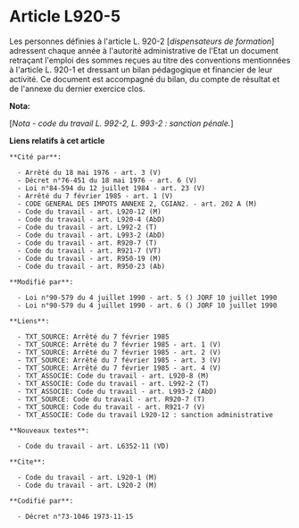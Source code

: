 # Article L920-5

Les personnes définies à l'article L. 920-2 [*dispensateurs de formation*] adressent chaque année à l'autorité administrative
de l'Etat un document retraçant l'emploi des sommes reçues au titre des conventions mentionnées à l'article L. 920-1 et
dressant un bilan pédagogique et financier de leur activité. Ce document est accompagné du bilan, du compte de résultat et de
l'annexe du dernier exercice clos.

**Nota:**

[*Nota - code du travail L. 992-2, L. 993-2 : sanction pénale.*]

**Liens relatifs à cet article**

	**Cité par**:

	  - Arrêté du 18 mai 1976 - art. 3 (V)
	  - Décret n°76-451 du 18 mai 1976 - art. 6 (V)
	  - Loi n°84-594 du 12 juillet 1984 - art. 23 (V)
	  - Arrêté du 7 février 1985 - art. 1 (V)
	  - CODE GENERAL DES IMPOTS ANNEXE 2, CGIAN2. - art. 202 A (M)
	  - Code du travail - art. L920-12 (M)
	  - Code du travail - art. L920-4 (AbD)
	  - Code du travail - art. L992-2 (T)
	  - Code du travail - art. L993-2 (AbD)
	  - Code du travail - art. R920-7 (T)
	  - Code du travail - art. R921-7 (VT)
	  - Code du travail - art. R950-19 (M)
	  - Code du travail - art. R950-23 (Ab)

	**Modifié par**:

	  - Loi n°90-579 du 4 juillet 1990 - art. 5 () JORF 10 juillet 1990
	  - Loi n°90-579 du 4 juillet 1990 - art. 6 () JORF 10 juillet 1990

	**Liens**:

	  - TXT_SOURCE: Arrêté du 7 février 1985
	  - TXT_SOURCE: Arrêté du 7 février 1985 - art. 1 (V)
	  - TXT_SOURCE: Arrêté du 7 février 1985 - art. 2 (V)
	  - TXT_SOURCE: Arrêté du 7 février 1985 - art. 3 (V)
	  - TXT_SOURCE: Arrêté du 7 février 1985 - art. 4 (V)
	  - TXT_ASSOCIE: Code du travail - art. L920-8 (M)
	  - TXT_ASSOCIE: Code du travail - art. L992-2 (T)
	  - TXT_ASSOCIE: Code du travail - art. L993-2 (AbD)
	  - TXT_SOURCE: Code du travail - art. R920-7 (T)
	  - TXT_SOURCE: Code du travail - art. R921-7 (V)
	  - TXT_ASSOCIE: Code du travail L920-12 : sanction administrative

	**Nouveaux textes**:

	  - Code du travail - art. L6352-11 (VD)

	**Cite**:

	  - Code du travail - art. L920-1 (M)
	  - Code du travail - art. L920-2 (M)

	**Codifié par**:

	  - Décret n°73-1046 1973-11-15
